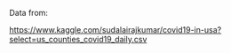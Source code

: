 Data from:

https://www.kaggle.com/sudalairajkumar/covid19-in-usa?select=us_counties_covid19_daily.csv